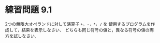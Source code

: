 # 練習問題 9.1
2つの無限大オペランドに対して演算子 `+`，`-`，`*`，`/` を
使用するプログラムを作成して，結果を表示しなさい．
どちらも同じ符号の値と，異なる符号の値の両方を試しなさい．
